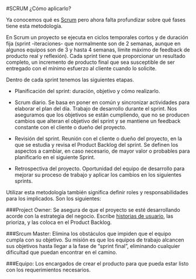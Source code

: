 <!--
.. title: SCRUM ¿Cómo aplicarlo?
.. slug: scrum-como-aplicarlo
.. date: 2018-08-02 10:49:14 UTC-03:00
.. tags: 
.. category: 
.. link: 
.. description: 
.. type: text
.. author: cuberti
-->

#SCRUM ¿Cómo aplicarlo?

Ya conocemos qué es [Scrum](http://blog.bitson.group/posts/origenes-del-scrum/ 'Scrum') pero ahora falta profundizar sobre qué fases tiene esta metodología.

En Scrum un proyecto se ejecuta en ciclos temporales cortos y de duración fija (sprint -iteraciones- que normalmente son de 2 semanas, aunque en algunos equipos son de 3 y hasta 4 semanas, límite máximo de feedback de producto real y reflexión). Cada sprint tiene que proporcionar un resultado completo, un incremento de producto final que sea susceptible de ser entregado con el mínimo esfuerzo al cliente cuando lo solicite.

Dentro de cada sprint tenemos las siguientes etapas.

- Planificación del sprint: duración, objetivo y cómo realizarlo.

- Scrum diario. Se basa en poner en común y sincronizar actividades para elaborar el plan del día.
Trabajo de desarrollo durante el sprint. Nos aseguramos que los objetivos se están cumpliendo, que no se producen cambios que alteran el objetivo del sprint y se mantiene un feedback constante con el cliente o dueño del proyecto.

- Revisión del sprint. Reunión con el cliente o dueño del proyecto, en la que se estudia y revisa el Product Backlog del sprint. Se definen los aspectos a cambiar, en caso necesario, de mayor valor o probables para planificarlo en el siguiente Sprint.

- Retrospectiva del proyecto. Oportunidad del equipo de desarrollo para mejorar su proceso de trabajo y aplicar los cambios en los siguientes sprints.

Utilizar esta metodología también significa definir roles y responsabilidades para los implicados. Son los siguientes:

###Project Owner:
Se asegura de que el proyecto se esté desarrollando acorde con la estrategia del negocio. Escribe [historias de usuario](http://blog.bitson.group/posts/historias-de-usuarios/ 'historias de uuario'), las prioriza, y las coloca en el Product Backlog.

###Srcum Master:
Elimina los obstáculos que impiden que el equipo cumpla con su objetivo. Su misión es que los equipos de trabajo alcancen sus objetivos hasta llegar a la fase de “sprint final”, eliminando cualquier dificultad que puedan encontrar en el camino.

###Equipo:
Los encargados de crear el producto para que pueda estar listo con los requerimientos necesarios.
